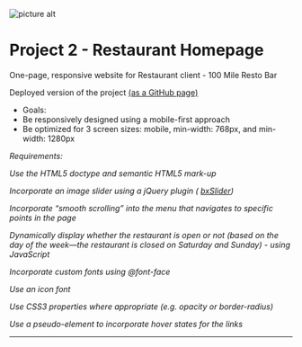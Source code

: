 ![picture alt](http://www.redacademy.com/drive/themes/redacademy/assets/svg/red-new.svg "RED Academy")

# Project 2 - Restaurant Homepage

One-page, responsive website for Restaurant client - 100 Mile Resto Bar

Deployed version of the project [(as a GitHub page)](http://katrinagd.github.io/p2-restaurant-homepage/)

* Goals:
 * Be responsively designed using a mobile-first approach
 * Be optimized for 3 screen sizes: mobile, min-width: 768px, and min-width: 1280px

          

 _Requirements:_

_Use the HTML5 doctype and semantic HTML5 mark-up_

_Incorporate an image slider using a jQuery plugin ( [bxSlider](https://github.com/stevenwanderski/bxslider-4))_

_Incorporate “smooth scrolling” into the menu that navigates to specific points in the page_

_Dynamically display whether the restaurant is open or not (based on the day of the week—the restaurant is closed on Saturday and Sunday) - using JavaScript_

_Incorporate custom fonts using @font-face_

_Use an icon font_

_Use CSS3 properties where appropriate (e.g. opacity or border-radius)_

_Use a pseudo-element to incorporate hover states for the links_
- - - -